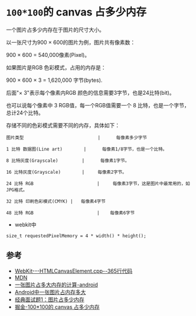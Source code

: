 # `100*100`的 canvas 占多少内存

一个图片占多少内存在于图片的尺寸大小。

以一张尺寸为900 × 600的图片为例，图片共有像素数：

900 × 600 = 540,000像素(Pixel)。

如果图片是RGB 色彩模式，占用的内存是：

900 × 600 × 3 = 1,620,000 字节(bytes).

后面"× 3"表示每个像素内RGB 颜色的信息需要3字节，也是24比特(bit)。 

也可以说每个像素中 3 RGB值，每一个RGB值需要一个 8 比特，也是一个字节，总计24个比特。

存储不同的色彩模式需要不同的内存，具体如下：
```
图片类型                            |      每像素多少字节 

1 比特 数据图(Line art)        |      每像素1/8字节，也是一个比特。

8 比特灰度(Grayscale)         |      每像素1字节。

16 比特灰度(Grayscale)        |     每像素2字节。

24 比特 RGB                        |     每像素3字节，这是图片中最常用的，如JPG格式。

32 比特 印刷色彩模式(CMYK) |   每像素4字节

48 比特 RGB                        |    每像素6字节
```


- webkit中
```
size_t requestedPixelMemory = 4 * width() * height();
```

## 参考
- [WebKit---HTMLCanvasElement.cpp--365行代码](https://github.com/WebKit/webkit/blob/master/Source/WebCore/html/HTMLCanvasElement.cpp#L365)
- [MDN](https://developer.mozilla.org/zh-CN/docs/Web/API/Canvas_API/Tutorial/Pixel_manipulation_with_canvas)
- [一张图片占多大内存的计算-android](http://www.voidcn.com/article/p-pkyrbayd-beo.html)
- [Android中一张图片占内存多大](https://github.com/AndroidPreView/AndroidNote/wiki/Android%E4%B8%AD%E4%B8%80%E5%BC%A0%E5%9B%BE%E7%89%87%E5%8D%A0%E5%86%85%E5%AD%98%E5%A4%9A%E5%A4%A7)
- [经典面试题1：图片占多少内存](https://www.jianshu.com/p/1af904e9a6e4)
- [掘金-100*100的 canvas 占多少内存](https://juejin.im/post/5bdeb357e51d4536140fc7df)
